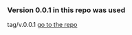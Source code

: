 ### Version 0.0.1 in this repo was used
tag/v.0.0.1
[go to the repo](https://github.com/cpp-lln-lab/CPP_BIDS/releases/tag/v0.0.1)
